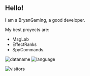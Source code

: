 

## Hello!

I am a BryanGaming, a good developer.

My best proyects are: 
- MsgLab
- EffectRanks
- SpyCommands.

![dataname]("https://github-readme-stats-codestackr.vercel.app/api?username=BryanGamingDV&show_icons=true&hide_border=true")
![language]("https://github-readme-stats.vercel.app/api/top-langs/?username=BryanGamingDV&layout=compact")


![visitors](https://visitor-badge.laobi.icu/badge?page_id=bryangamingdv.readme.visitor-badge)

